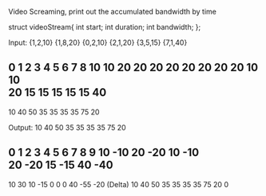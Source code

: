 Video Screaming, print out the accumulated bandwidth by time

struct videoStream{
	int start;
	int duration;
	int bandwidth;
};

Input:
{1,2,10}
{1,8,20}
{0,2,10}
{2,1,20}
{3,5,15}
{7,1,40}

0   1   2   3   4   5   6   7   8 
    10  10
    20  20  20  20  20  20  20  20
10  10    
        20
            15  15  15  15  15
                            40
-----------------------------------
10  40  50  35  35  35  35  75  20

Output:
10 40 50 35 35 35 35 75 20

0   1   2   3   4   5   6   7   8   9 
    10      -10
    20                              -20
10      -10   
        20  -20
            15                  -15
                            40  -40
-----------------------------------
10  30  10  -15 0   0   0   40  -55 -20 (Delta)
10  40  50  35  35  35  35  75  20  0 
